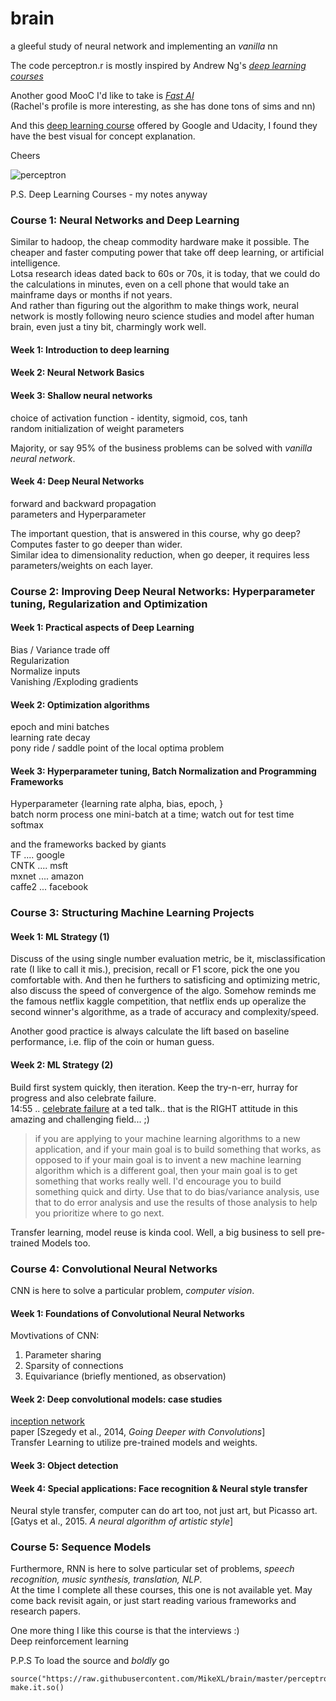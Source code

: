 # brain
a gleeful study of neural network and implementing an _vanilla_ nn

The code perceptron.r is mostly inspired by Andrew Ng's _[deep learning courses][dl]_  

Another good MooC I'd like to take is _[Fast AI][fast]_  
(Rachel's profile is more interesting, as she has done tons of sims and nn)    

And this [deep learning course][google_dl] offered by Google and Udacity, I found they have the best visual for concept explanation.


Cheers

![perceptron][neuron]


P.S.
Deep Learning Courses - my notes anyway   

### Course 1: Neural Networks and Deep Learning
Similar to hadoop, the cheap commodity hardware make it possible.
The cheaper and faster computing power that take off deep learning, or artificial intelligence.  
Lotsa research ideas dated back to 60s or 70s, it is today, that we could do the calculations in minutes, even on a cell phone
that would take an mainframe days or months if not years.  
And rather than figuring out the algorithm to make things work, neural network is mostly following neuro science studies and model after human brain, even just a tiny bit, charmingly work well.  
#### Week 1: Introduction to deep learning
#### Week 2: Neural Network Basics
#### Week 3: Shallow neural networks
choice of activation function - identity, sigmoid, cos, tanh  
random initialization of weight parameters  

Majority, or say 95% of the business problems can be solved with _vanilla neural network_.
#### Week 4: Deep Neural Networks
forward and backward propagation  
parameters and Hyperparameter

The important question, that is answered in this course, why go deep? Computes faster to go deeper than wider.   
Similar idea to dimensionality reduction, when go deeper, it requires less parameters/weights on each layer.  
### Course 2: Improving Deep Neural Networks: Hyperparameter tuning, Regularization and Optimization
#### Week 1: Practical aspects of Deep Learning
Bias / Variance trade off  
Regularization  
Normalize inputs  
Vanishing /Exploding gradients
#### Week 2: Optimization algorithms
epoch and mini batches  
learning rate decay  
pony ride / saddle point of the local optima problem  
#### Week 3: Hyperparameter tuning, Batch Normalization and Programming Frameworks
Hyperparameter {learning rate alpha, bias, epoch, }  
batch norm process one mini-batch at a time; watch out for test time
softmax  

and the frameworks backed by giants  
TF    .... google  
CNTK  .... msft  
mxnet .... amazon  
caffe2 ... facebook  

### Course 3: Structuring Machine Learning Projects
#### Week 1: ML Strategy (1)
Discuss of the using single number evaluation metric, be it, misclassification rate (I like to call it mis.), precision, recall or F1 score, pick the one you comfortable with. And then he furthers to satisficing and optimizing metric, also discuss the speed of convergence of the algo. Somehow reminds me the famous netflix kaggle competition, that netflix ends up operalize the second winner's algorithme, as a trade of accuracy and complexity/speed.  

Another good practice is always calculate the lift based on baseline performance, i.e. flip of the coin or human guess.
#### Week 2: ML Strategy (2)
Build first system quickly, then iteration. Keep the try-n-err, hurray for progress and also celebrate failure.  
14:55 .. [celebrate failure][utube] at a ted talk.. that is the RIGHT attitude in this amazing and challenging field... ;)

> if you are applying to your machine learning algorithms to a new application, and if your main goal is to build something that works, as opposed to if your main goal is to invent a new machine learning algorithm which is a different goal, then your main goal is to get something that works really well. I'd encourage you to build something quick and dirty. Use that to do bias/variance analysis, use that to do error analysis and use the results of those analysis to help you prioritize where to go next.

Transfer learning, model reuse is kinda cool. Well, a big business to sell pre-trained Models too.

### Course 4: Convolutional Neural Networks
CNN is here to solve a particular problem, _computer vision_.

#### Week 1: Foundations of Convolutional Neural Networks
Movtivations of CNN:  
1. Parameter sharing
2. Sparsity of connections
3. Equivariance (briefly mentioned, as observation)

#### Week 2: Deep convolutional models: case studies
[inception network][inception]  
paper [Szegedy et al., 2014, _Going Deeper with Convolutions_]  
Transfer Learning to utilize pre-trained models and weights.

#### Week 3: Object detection
#### Week 4: Special applications: Face recognition & Neural style transfer
Neural style transfer,  computer can do art too, not just art, but Picasso art.  
[Gatys et al., 2015. _A neural algorithm of artistic style_]


### Course 5: Sequence Models
Furthermore, RNN is here to solve particular set of problems, _speech recognition, music synthesis, translation, NLP_.  
At the time I complete all these courses, this one is not available yet. May come back revisit again, or just start reading various frameworks and research papers.

One more thing I like this course is that the interviews :)  
Deep reinforcement learning

P.P.S
To load the source and _boldly_ go
```
source("https://raw.githubusercontent.com/MikeXL/brain/master/perceptron.r")
make.it.so()
```

[neuron]: https://pbs.twimg.com/media/DOVmnXtUIAAuzeg.jpg:large
[dl]: http://deeplearning.ai "deep learning courses"
[fast]: http://fast.ai
[utube]: https://youtu.be/40riCqvRoMs?t=14m45s "celebrate failure"
[inception]: http://knowyourmeme.com/memes/we-need-to-go-deeper
[fastai_tube]: https://www.youtube.com/playlist?list=PLeRmE3N7ThDC6uD5aSuB6t3HRwzDDw9Sq
[google_dl]: https://www.udacity.com/course/deep-learning--ud730
